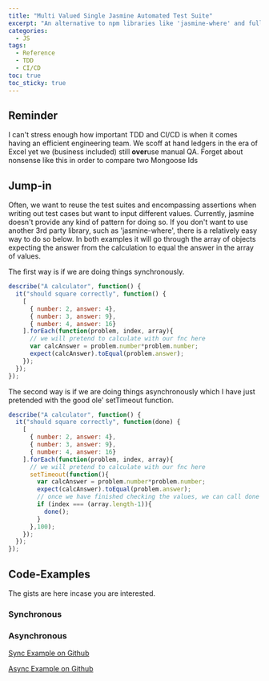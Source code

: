 ```yaml
---
title: "Multi Valued Single Jasmine Automated Test Suite" 
excerpt: "An alternative to npm libraries like 'jasmine-where' and full blown data provider pattern. Anything that gives us a boost for our TDD & CI/CD pipeline is worth considering"
categories:
  - JS
tags:
  - Reference
  - TDD
  - CI/CD
toc: true
toc_sticky: true
---
```

## Reminder
I can't stress enough how important TDD and CI/CD is when it comes having an efficient engineering team. We scoff at hand ledgers in the era of Excel yet we (business included) still **over**use manual QA.
Forget about nonsense like this in order to compare two Mongoose Ids

## Jump-in
Often, we want to reuse the test suites and encompassing assertions when writing out test cases but want to input different values. Currently, jasmine doesn't provide any kind of pattern for doing so. If you don't want to use another 3rd party library, such as 'jasmine-where', there is a relatively easy way to do so below. In both examples it will go through the array of objects expecting the answer from the calculation to equal the answer in the array of values.

The first way is if we are doing things synchronously.

```javascript
describe("A calculator", function() {
  it("should square correctly", function() {
    [
      { number: 2, answer: 4},
      { number: 3, answer: 9},
      { number: 4, answer: 16}
    ].forEach(function(problem, index, array){
      // we will pretend to calculate with our fnc here
      var calcAnswer = problem.number*problem.number;
      expect(calcAnswer).toEqual(problem.answer);
    });
  });
});
```

The second way is if we are doing things asynchronously which I have just pretended with the good ole' setTimeout function.

```javascript
describe("A calculator", function() {
  it("should square correctly", function(done) {
    [
      { number: 2, answer: 4},
      { number: 3, answer: 9},
      { number: 4, answer: 16}
    ].forEach(function(problem, index, array){
      // we will pretend to calculate with our fnc here
      setTimeout(function(){
        var calcAnswer = problem.number*problem.number;
        expect(calcAnswer).toEqual(problem.answer);
        // once we have finished checking the values, we can call done
        if (index === (array.length-1)){
          done();
        }
      },100);
    });
  });
});
```

## Code-Examples
The gists are here incase you are interested. 
### Synchronous
<script src="https://gist.github.com/codeHatcher/cdd87ef1ce1863929be1.js"></script>

### Asynchronous
<script src="https://gist.github.com/codeHatcher/fe2e7cf732542a7ac9fe.js"></script>

[Sync Example on Github](https://gist.github.com/codeHatcher/cdd87ef1ce1863929be1)

[Async Example on Github](https://gist.github.com/codeHatcher/fe2e7cf732542a7ac9fe)
